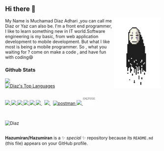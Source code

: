 ## Hi there 👋
<a href="https://www.piskelapp.com/"><img align="right" src="https://github.com/Hazumiran/Assets/blob/master/assets/output-onlinegiftools.gif" width=30% /></a>
My Name is Muchamad Diaz Adhari ,you can call me Diaz or Yaz can also be. I'm a front end programmer, I like to learn something new in IT world.Software engineering is my basic, from web application development to mobile development. But what I like most is being a mobile programmer. So , what you waiting for ? come on make a code , and have fun with coding😄

### Github Stats
<a href="https://github.com/anuraghazra/github-readme-stats">
 <img align="center" src="https://github-readme-stats.anuraghazra1.vercel.app/api?username=Hazumiran&count_private=true&show_icons=true&theme=gotham">
</a>
  <br/>
<!--     <a href="https://github.com/Hazumiran/github-readme-stats"><img alt="Diaz's Github Stats" src="https://github-readme-stats.vercel.app/api?username=Hazumiran&show_icons=true&count_private=true&theme=react&hide_border=true&bg_color=0D1117" /></a> -->
  <a href="https://github.com/Hazumiran/github-readme-stats"><img alt="Diaz's Top Languages" src="https://github-readme-stats.vercel.app/api/top-langs/?username=Hazumiran&langs_count=8&count_private=true&layout=compact&theme=react&hide_border=true&bg_color=0D1117" /></a>
  <br/>


<p align="left">    
    <a href="https://reactjs.org/" target="_blank"> <img src="https://img.icons8.com/color/48/000000/react-native.png"/> </a>    
    <a href="https://developer.mozilla.org/en-US/docs/Web/JavaScript" target="_blank"> <img src="https://img.icons8.com/color/48/000000/javascript.png"/> </a> 
    <a href="https://www.w3.org/html/" target="_blank"> <img src="https://img.icons8.com/color/48/000000/html-5.png"/> </a> 
    <a href="https://www.w3schools.com/css/" target="_blank"> <img src="https://img.icons8.com/color/48/000000/css3.png"/> </a> 
    <a href="https://getbootstrap.com" target="_blank"> <img src="https://img.icons8.com/color/48/000000/bootstrap.png"/> </a>     
    <a style="padding-right:8px;" href="https://nodejs.org" target="_blank"> <img src="https://img.icons8.com/color/48/000000/nodejs.png"/> </a> 
    <a style="padding-right:8px;" href="https://www.mysql.com/" target="_blank"> <img src="https://img.icons8.com/fluent/50/000000/mysql-logo.png"/> </a>    
    <a href="https://postman.com" target="_blank"> <img src="https://www.vectorlogo.zone/logos/getpostman/getpostman-icon.svg" alt="postman" width="45" height="45"/> </a>   
    <a href="https://git-scm.com/" target="_blank"> <img src="https://img.icons8.com/color/48/000000/git.png"/> </a>         
    <a href="https://expressjs.com" target="_blank"> <img src="https://raw.githubusercontent.com/devicons/devicon/master/icons/express/express-original-wordmark.svg" alt="express" width="40" height="40"/> </a>
</p>

<br/>
<br/>

<img alt="Diaz" src="https://activity-graph.herokuapp.com/graph?username=Hazumiran&bg_color=0D1117&color=5BCDEC&line=5BCDEC&point=FFFFFF&hide_border=true" />

<br/>
<br/>



**Hazumiran/Hazumiran** is a ✨ _special_ ✨ repository because its `README.md` (this file) appears on your GitHub profile.

<!-- 
Here are some ideas to get you started:

- 🔭 I’m currently working on ...
- 🌱 I’m currently learning ...
- 👯 I’m looking to collaborate on ...
- 🤔 I’m looking for help with ...
- 💬 Ask me about ...
- 📫 How to reach me: ...
- 😄 Pronouns: ...
- ⚡ Fun fact: ...
 -->
